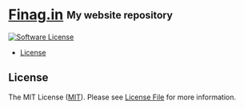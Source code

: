 <h1><a href="https://Finag.in">Finag.in</a> <sub><sup>My website repository</sup></sub></h1>

[![Software License][ico-license]](LICENSE)

<!-- START doctoc generated TOC please keep comment here to allow auto update -->
<!-- DON'T EDIT THIS SECTION, INSTEAD RE-RUN doctoc TO UPDATE -->


- [License](#license)

<!-- END doctoc generated TOC please keep comment here to allow auto update -->

## License

The MIT License ([MIT](https://opensource.org/licenses/MIT)). Please see [License File](LICENSE) for more information.

[ico-license]: https://img.shields.io/github/license/mashape/apistatus.svg

